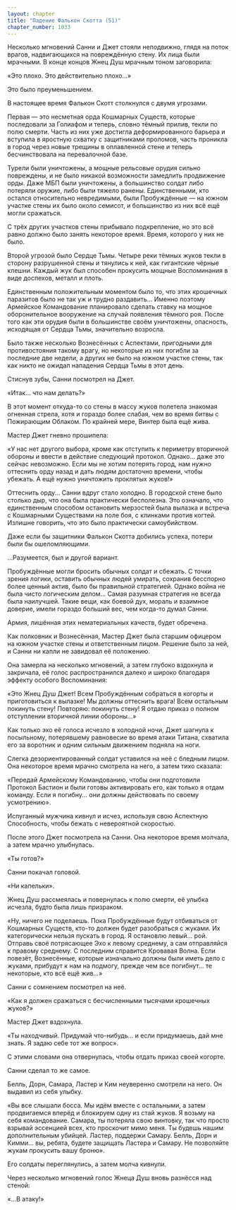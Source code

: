 ```yaml
---
layout: chapter
title: "Падение Фалькон Скотта (51)"
chapter_number: 1033
---
```


Несколько мгновений Санни и Джет стояли неподвижно, глядя на поток врагов, надвигающихся на повреждённую стену. Их лица были мрачными. В конце концов Жнец Душ мрачным тоном заговорила:

«Это плохо. Это действительно плохо...»

Это было преуменьшением.

В настоящее время Фалькон Скотт столкнулся с двумя угрозами.

Первая — это несметная орда Кошмарных Существ, которые последовали за Голиафом и теперь, словно тёмный прилив, текли по полю смерти. Часть из них уже достигла деформированного барьера и вступила в яростную схватку с защитниками проломов, часть проникла в город через новые трещины в оплавленной стене и теперь бесчинствовала на перевалочной базе.

Турели были уничтожены, а мощные рельсовые орудия сильно повреждены, и не было никакой возможности замедлить продвижение орды. Даже МБП были уничтожены, а большинство солдат либо потеряли оружие, либо были тяжело ранены. Единственными, кто остался относительно невредимыми, были Пробуждённые — на южном участке стены их было около семисот, и большинство из них всё ещё могли сражаться.

С трёх других участков стены прибывало подкрепление, но это всё равно должно было занять некоторое время. Время, которого у них не было.

Второй угрозой было Сердце Тьмы. Четыре реки тёмных жуков текли в сторону разрушенной стены и тянулись к ней, как гигантские чёрные клешни. Каждый жук был способен прокусить мощные Воспоминания в виде доспехов, металл и плоть.

Единственным положительным моментом было то, что этих крошечных паразитов было не так уж и трудно раздавить... Именно поэтому Армейское Командование планировало сделать ставку на мощное оборонительное вооружение на случай появления тёмного роя. После того как эти орудия были в большинстве своём уничтожены, опасность, исходящая от Сердца Тьмы, значительно возросла.

Было также несколько Вознесённых с Аспектами, пригодными для противостояния такому врагу, но некоторые из них погибли за последние две недели, а других не было на южном участке стены, так как никто не ожидал нападения Сердца Тьмы в этот день.

Стиснув зубы, Санни посмотрел на Джет.

«Итак... что нам делать?»

В этот момент откуда-то со стены в массу жуков полетела знакомая огненная стрела, хотя и гораздо более слабая, чем во время битвы с Пожирающим Облаком. По крайней мере, Винтер была ещё жива.

Мастер Джет гневно прошипела:

«У нас нет другого выбора, кроме как отступить к периметру вторичной обороны и ввести в действие следующий протокол. Однако... даже это сейчас невозможно. Если мы не хотим потерять город, нам нужно оттеснить орду назад и дать людям достаточно времени, чтобы убежать. А ещё нужно уничтожить проклятых жуков!»

Оттеснить орду... Санни вдруг стало холодно. В городской стене было столько дыр, что она была практически бесполезна. Это означало, что единственным способом остановить мерзостей была вылазка и встреча с Кошмарными Существами на поле боя, с клинками против когтей. Излишне говорить, что это было практически самоубийством.

Даже если бы защитники Фалькон Скотта добились успеха, потери были бы ошеломляющими.

...Разумеется, был и другой вариант.

Пробуждённые могли бросить обычных солдат и сбежать. С точки зрения логики, оставить обычных людей умирать, сохранив бесспорно более ценный актив, было бы правильной стратегией. Однако война не была чисто логическим делом... Самая разумная стратегия не всегда была наилучшей. Такие вещи, как боевой дух, мораль и взаимное доверие, имели гораздо больший вес, чем когда-то думал Санни.

Армия, лишённая этих нематериальных качеств, будет обречена.

Как полковник и Вознесённая, Мастер Джет была старшим офицером на южном участке стены и ответственным лицом. Решение было за ней, и Санни ни капли не завидовал её положению.

Она замерла на несколько мгновений, а затем глубоко вздохнула и закричала, её голос распространился далеко и широко благодаря эффекту особого Воспоминания:

«Это Жнец Душ Джет! Всем Пробуждённым собраться в когорты и приготовиться к вылазке! Мы должны оттеснить врага! Всем остальным покинуть стену! Повторяю: покинуть стену! Я отдаю приказ о полном отступлении вторичной линии обороны...»

Как только эхо её голоса исчезло в холодной ночи, Джет шагнула к посыльному, потерявшему равновесие во время атаки Титана, схватила его за воротник и одним сильным движением подняла на ноги.

Слегка дезориентированный солдат уставился на неё с бледным лицом. Она некоторое время мрачно смотрела на него, а затем тихо сказала:

«Передай Армейскому Командованию, чтобы они подготовили Протокол Бастион и были готовы активировать его, как только я отдам команду. Если я погибну... они должны действовать по своему усмотрению».

Испуганный мужчина кивнул и исчез, используя свою Аспектную Способность, чтобы бежать с невероятной скоростью.

После этого Джет посмотрела на Санни. Она некоторое время молчала, а затем мрачно улыбнулась.

«Ты готов?»

Санни покачал головой.

«Ни капельки».

Жнец Душ рассмеялась и повернулась к полю смерти, её улыбка исчезла, будто была лишь призраком.

«Ну, ничего не поделаешь. Пока Пробуждённые будут отбиваться от Кошмарных Существ, кто-то должен будет разобраться с жуками. Их категорически нельзя пускать в город. Я остановлю левый... рой. Отправь своё потрясающее Эхо к левому среднему, а сам отправляйся к правому среднему. С последним справится Кровавая Волна. Если повезёт, Вознесённые, которые изначально должны были иметь дело с жуками, прибудут к нам на подмогу, прежде чем все погибнут... те некоторые, кто всё ещё жив...»

Санни с сомнением посмотрел на неё.

«Как я должен сражаться с бесчисленными тысячами крошечных жуков?»

Мастер Джет вздохнула.

«Ты находчивый. Придумай что-нибудь... и если придумаешь, дай мне знать. Я задаю себе тот же вопрос».

С этими словами она отвернулась, чтобы отдать приказ своей когорте.

Санни сделал то же самое.

Белль, Дорн, Самара, Ластер и Ким неуверенно смотрели на него. Он выдавил из себя улыбку.

«Вы все слышали босса. Мы идём вместе с остальными, а затем продвигаемся вперёд и блокируем одну из стай жуков. Я возьму на себя командование. Самара, ты потеряла свою винтовку, так что просто взрывай эссенцией всех, кто проскочит мимо меня. Ты будешь нашим дополнительным убийцей. Ластер, поддержи Самару. Белль, Дорн и Кимми... вы, ребята, будете защищать Ластера и Самару. Не позволяйте жукам прокусить вашу броню».

Его солдаты переглянулись, а затем молча кивнули.

Через несколько мгновений голос Жнеца Душ вновь разнёсся над стеной:

«...В атаку!»